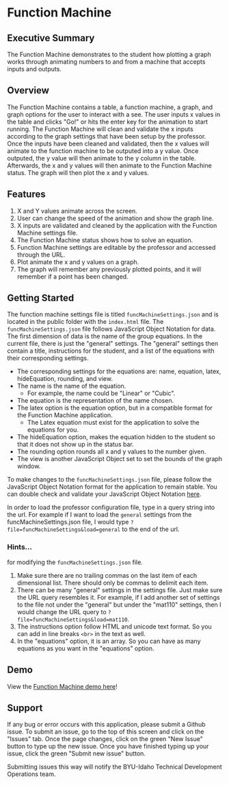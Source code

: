 # Function Machine

## Executive Summary
The Function Machine demonstrates to the student how plotting a graph works through animating numbers to and from a machine that accepts inputs and outputs.

## Overview
The Function Machine contains a table, a function machine, a graph, and graph options for the user to interact with a see.  The user inputs x values in the table and clicks "Go!" or hits the enter key for the animation to start running.  The Function Machine will clean and validate the x inputs according to the graph settings that have been setup by the professor.  Once the inputs have been cleaned and validated, then the x values will animate to the function machine to be outputed into a y value.  Once outputed, the y value will then animate to the y column in the table.  Afterwards, the x and y values will then animate to the Function Machine status.  The graph will then plot the x and y values.

## Features
1. X and Y values animate across the screen.
2. User can change the speed of the animation and show the graph line.
3. X inputs are validated and cleaned by the application with the Function Machine settings file.
4. The Function Machine status shows how to solve an equation.
5. Function Machine settings are editable by the professor and accessed through the URL.
6. Plot animate the x and y values on a graph.
7. The graph will remember any previously plotted points, and it will remember if a point has been changed.

## Getting Started

The function machine settings file is titled `funcMachineSettings.json` and is located in the public folder with the `index.html` file.  The `funcMachineSettings.json` file follows JavaScript Object Notation for data.  The first dimension of data is the name of the group equations.  In the current file, there is just the "general" settings.  The "general" settings then contain a title, instructions for the student, and a list of the equations with their corresponding settings.  

- The corresponding settings for the equations are: name, equation, latex, hideEquation, rounding, and view.  
- The name is the name of the equation.  
    - For example, the name could be "Linear" or "Cubic".  
- The equation is the representation of the name chosen.  
- The latex option is the equation option, but in a compatible format for the Function Machine application.  
    - The Latex equation must exist for the application to solve the equations for you.  
- The hideEquation option, makes the equation hidden to the student so that it does not show up in the status bar.
- The rounding option rounds all x and y values to the number given.
- The view is another JavaScript Object set to set the bounds of the graph window.

To make changes to the `funcMachineSettings.json` file, please follow the JavaScript Object Notation format for the application to remain stable.  You can double check and validate your JavaScript Object Notation [here](http://jsonlint.com/).

In order to load the professor configuration file, type in a query string into the url.  For example if I want to load the `general` settings from the funcMachineSettings.json file, I would type `?file=funcMachineSettings&load=general` to the end of the url.

### Hints...

for modifying the `funcMachineSettings.json` file.

1. Make sure there are no trailing commas on the last item of each dimensional list.  There should only be commas to delimit each item.
2. There can be many "general" settings in the settings file.  Just make sure the URL query resembles it.  For example, if I add another set of settings to the file not under the "general" but under the "mat110" settings, then I would change the URL query to `?file=funcMachineSettings&load=mat110`.
3. The instructions option follow HTML and unicode text format.  So you can add in line breaks `<br>` in the text as well.
4. In the "equations" option, it is an array.  So you can have as many equations as you want in the "equations" option.

## Demo
View the [Function Machine demo here](http://byuicampuscd.github.io/function-machine/?file=funcMachineSettings&load=general)!

## Support
If any bug or error occurs with this application, please submit a Github issue.  To submit an issue, go to the top of this screen and click on the "Issues" tab.  Once the page changes, click on the green "New Issue" button to type up the new issue.  Once you have finished typing up your issue, click the green "Submit new issue" button.

Submitting issues this way will notify the BYU-Idaho Technical Development Operations team.
